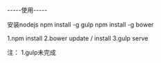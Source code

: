 
-----使用-----

安装nodejs
npm install -g gulp
npm install -g bower

1.npm install
2.bower update / install
3.gulp serve


注：
1.gulp未完成
